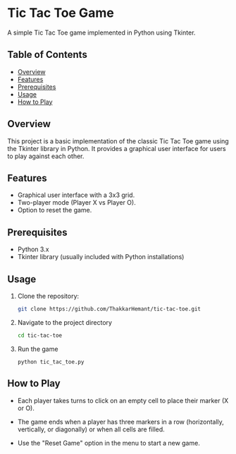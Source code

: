 # Tic Tac Toe Game

A simple Tic Tac Toe game implemented in Python using Tkinter.

## Table of Contents

- [Overview](#overview)
- [Features](#features)
- [Prerequisites](#prerequisites)
- [Usage](#usage)
- [How to Play](#how-to-play)



## Overview

This project is a basic implementation of the classic Tic Tac Toe game using the Tkinter library in Python. It provides a graphical user interface for users to play against each other.

## Features

- Graphical user interface with a 3x3 grid.
- Two-player mode (Player X vs Player O).
- Option to reset the game.

## Prerequisites

- Python 3.x
- Tkinter library (usually included with Python installations)

## Usage

1. Clone the repository:

   ```bash
   git clone https://github.com/ThakkarHemant/tic-tac-toe.git

2. Navigate to the project directory

   ```bash
   cd tic-tac-toe

3. Run the game

   ```bsh
   python tic_tac_toe.py

## How to Play 

- Each player takes turns to click on an empty cell to place their marker (X or O).

- The game ends when a player has three markers in a row (horizontally, vertically, or diagonally) or when all cells are filled.

- Use the "Reset Game" option in the menu to start a new game.
